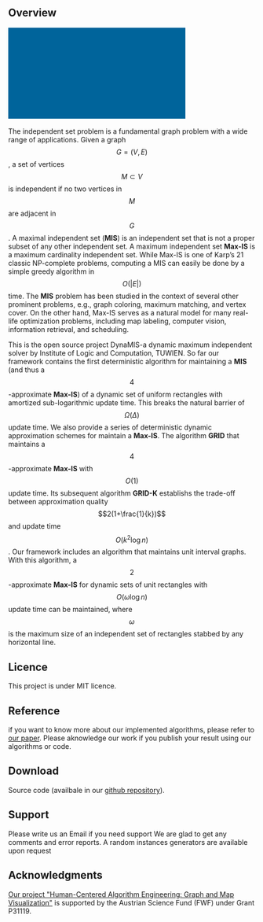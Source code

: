 <script type="text/javascript"
   src="http://cdn.mathjax.org/mathjax/latest/MathJax.js?config=TeX-AMS-MML_HTMLorMML">
</script>
## Overview
![Alt Text](https://github.com/GPLi-TUWIEN/dynaMIS/blob/master/dynamis_icon.gif)

The independent set problem is a fundamental graph problem with a wide range of applications. Given a graph $$G = (V, E)$$, a set of vertices $$M \subset V$$ is independent if no two vertices in $$M$$ are adjacent in $$G$$. A maximal independent set (**MIS**) is an independent set that
is not a proper subset of any other independent set. A maximum independent set **Max-IS**
is a maximum cardinality independent set. While Max-IS is one of Karp’s 21 classic NP-complete problems, computing a MIS can easily be done by a simple greedy algorithm in
$$O(|E|)$$ time. The **MIS** problem has been studied in the context of several other prominent
problems, e.g., graph coloring, maximum matching, and vertex cover. On the
other hand, Max-IS serves as a natural model for many real-life optimization problems,
including map labeling, computer vision, information retrieval, and scheduling.


This is the open source project DynaMIS-a dynamic maximum independent solver by Institute of Logic and Computation, TUWIEN.
So far our framework contains the first deterministic algorithm for maintaining a **MIS** (and thus a $$4$$-approximate **Max-IS**) of a dynamic set of uniform rectangles with amortized sub-logarithmic update time. This breaks the natural barrier of $$\Omega(\Delta)$$ update time. We also provide a series of deterministic dynamic approximation schemes for maintain a **Max-IS**. The algorithm **GRID** that maintains a $$4$$-approximate **Max-IS** with $$O(1)$$ update time. Its subsequent algorithm **GRID-K** establishs the trade-off between approximation quality $$2(1+\frac{1}{k})$$ and update time  $$O(k^2\log n)$$. Our framework includes an algorithm that maintains unit interval graphs. With this algorithm,  a $$2$$-approximate **Max-IS** for dynamic sets of unit rectangles with $$O(\omega \log n)$$ update time can be maintained, where $$\omega$$ is the maximum size of an independent set of rectangles stabbed by any horizontal line.  

## Licence

This project is under MIT licence. 
## Reference
if you want to know more about our implemented algorithms, please refer to [our paper](https://arxiv.org/abs/2002.07611). 
Please aknowledge our work if you publish your result using our algorithms or code.

## Download
Source code (availbale in our [github repository](https://github.com/GPLi-TUWIEN/dynaMIS)). 

## Support
Please write us an Email if you need support
We are glad to get any comments and error reports.
A random instances generators are available upon request
## Acknowledgments
[Our project "Human-Centered Algorithm Engineering: Graph and Map Visualization"](https://www.ac.tuwien.ac.at/research/humalgo/) is supported by the Austrian Science Fund (FWF) under Grant P31119.
